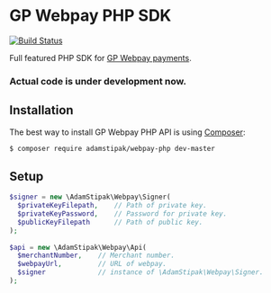 # GP Webpay PHP SDK
[![Build Status](https://travis-ci.org/newPOPE/webpay-php.png?branch=master)](https://travis-ci.org/newPOPE/webpay-php)

Full featured PHP SDK for [GP Webpay payments](http://www.gpwebpay.cz).

### Actual code is under development now.

## Installation

The best way to install GP Webpay PHP API is using  [Composer](http://getcomposer.org/):

```sh
$ composer require adamstipak/webpay-php dev-master
```

## Setup

```php
$signer = new \AdamStipak\Webpay\Signer(
  $privateKeyFilepath,    // Path of private key.
  $privateKeyPassword,    // Password for private key.
  $publicKeyFilepath      // Path of public key.
);
    
$api = new \AdamStipak\Webpay\Api(
  $merchantNumber,    // Merchant number.
  $webpayUrl,         // URL of webpay.
  $signer             // instance of \AdamStipak\Webpay\Signer.
);

```

